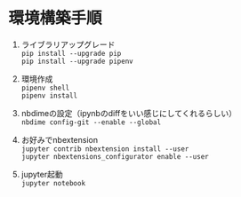 # 環境構築手順
1. ライブラリアップグレード   
    ```pip install --upgrade pip```   
    ```pip install --upgrade pipenv```   
    

2. 環境作成   
    ```pipenv shell```   
    ```pipenv install```


3. nbdimeの設定（ipynbのdiffをいい感じにしてくれるらしい）  
    ```nbdime config-git --enable --global```  


4. お好みでnbextension   
    ```jupyter contrib nbextension install --user```  
    ```jupyter nbextensions_configurator enable --user```  


5. jupyter起動  
    ```jupyter notebook```

